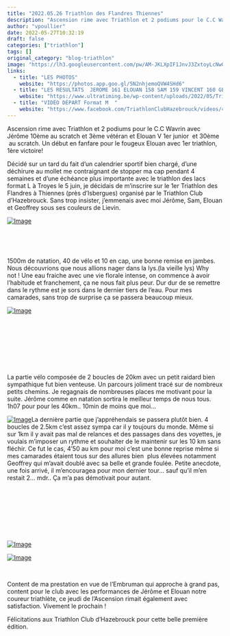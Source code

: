 ```yaml
---
title: "2022.05.26 Triathlon des Flandres Thiennes"
description: "Ascension rime avec Triathlon et 2 podiums pour le C.C Wavrin avec Jérôme 10ème au scratch et 3ème vétéran et Elouan V 1er junior  et 30ème  au scratch. Un début en fanfare pour le fougeux Elouan avec 1er triathlon, 1ère victoire!"
author: "vpoullier"
date: 2022-05-27T10:32:19
draft: false
categories: ["triathlon"]
tags: []
original_category: "blog-triathlon"
image: "https://lh3.googleusercontent.com/pw/AM-JKLXpIF1JnvJ3ZxtoyLcNwGlzZ-wHeNeYjonTyKpLLxC16ibG6wiu45_oTIbW0vi-VaPRSy0e1UOZghIeI5-MQ1QXhIBpHPquY50jyDwQzouhaGxX3S1BPKZTn2qapViY7wVMhThz8YPpTP_vaQkGTRLkRw=w1250-h937-no?authuser=0"
links:
  - title: "LES PHOTOS"
    website: "https://photos.app.goo.gl/5N2nhjemoQVW4SHd6"
  - title: "LES RESULTATS  JEROME 161 ELOUAN 158 SAM 159 VINCENT 160 GEOFFREY 72 "
    website: "https://www.ultratiming.be/wp-content/uploads/2022/05/Triathlon-Hazebrouck-M.pdf"
  - title: "VIDÉO DÉPART Format M  "
    website: "https://www.facebook.com/TriathlonClubHazebrouck/videos/422892569656494"
---
```


Ascension rime avec Triathlon et 2 podiums pour le C.C Wavrin avec Jérôme 10ème au scratch et 3ème vétéran et Elouan V 1er junior&nbsp; et 30ème &nbsp;au scratch. Un début en fanfare pour le fougeux Elouan avec 1er triathlon, 1ère victoire!

<!--more-->

Décidé sur un tard du fait d’un calendrier sportif bien chargé, d’une déchirure au mollet me contraignant de stopper ma cap pendant 4 semaines et d’une échéance plus importante avec le triathlon des lacs format L à Troyes le 5 juin, je décidais de m’inscrire sur le 1er Triathlon des Flandres à Thiennes (près d’Isbergues) organisé par le Triathlon Club d’Hazebrouck. Sans trop insister, j’emmenais avec moi Jérôme, Sam, Elouan et Geoffrey sous ses couleurs de Lievin. 

[![Image](https://lh3.googleusercontent.com/qasQVzw_oYgMj-dvjRfddtW4jhaxCFF1PLLniSFAgDdgXjB1v_ULyUZd4LvsfZABSq498BaKJUkhvo7rIEaTB0tRyx9zYwT2VzFOKXFjbF3nmrnWlj43RWsaqfnJGHOom7MummE2jlSQL_TN8mMjxYSfDC9lFYZpMM240-HsA0qzX1H7XRsK-PEhEYcoQz-124jL4FZ1Ma3wQWKjFG2w4Xa88JxXlyAWXZc9IWIRnt6rvU5uSDp1Pl-LtJDer5TNX5h5BZikHXl0_CEm6sXtY2BSYdFLBVheuqAmMk6J3dXpnMpphiTB2uoBSBcLBPX258QBB5LmHm2c1XcYfOCg4F4YfZxCZJz-zSjIqWGWTnZ9t8J8j3_tDIcI1sa7v8fD6Kt0-nhmlMie5J2Yr2y2veqs408qmAdHMg_EjFFSK0viYFTCMpgX4VIy-LOP8dAA4AVK0RzVF3qSEiIktS-G_KLRkPhRo4PCV-mMUrkZDDzNmmfiUL88byRfaQDaSqMsWvbjv_USv00y_364HOnvmGs4gqel8SWDUUyvFoVf1NMbxPfF4-UeER9hAPta0nlD6PxJhZ3tEBRe1ErpZ5ZmxuTOw_V_5OBwgmKSZrhtpycTqnP9D-6NrA7LSqBUBjyHVd28udHyp6axgx2tU1jiQuIQQhBUiT-S2Cb-jRodK6zW6BrzM8bMSWNYVbG7m77tqdqhdpTruwoH5d7GEpbY_4MS2uIXLw6Iazo8QtkX5MuJvdVsAus83tIcRZgN8E6WiPNrbPVcgeazGx_ZOKyTzYL0f0q2c8EJEA=w1019-h764-no?authuser=0)](https://lh3.googleusercontent.com/qasQVzw_oYgMj-dvjRfddtW4jhaxCFF1PLLniSFAgDdgXjB1v_ULyUZd4LvsfZABSq498BaKJUkhvo7rIEaTB0tRyx9zYwT2VzFOKXFjbF3nmrnWlj43RWsaqfnJGHOom7MummE2jlSQL_TN8mMjxYSfDC9lFYZpMM240-HsA0qzX1H7XRsK-PEhEYcoQz-124jL4FZ1Ma3wQWKjFG2w4Xa88JxXlyAWXZc9IWIRnt6rvU5uSDp1Pl-LtJDer5TNX5h5BZikHXl0_CEm6sXtY2BSYdFLBVheuqAmMk6J3dXpnMpphiTB2uoBSBcLBPX258QBB5LmHm2c1XcYfOCg4F4YfZxCZJz-zSjIqWGWTnZ9t8J8j3_tDIcI1sa7v8fD6Kt0-nhmlMie5J2Yr2y2veqs408qmAdHMg_EjFFSK0viYFTCMpgX4VIy-LOP8dAA4AVK0RzVF3qSEiIktS-G_KLRkPhRo4PCV-mMUrkZDDzNmmfiUL88byRfaQDaSqMsWvbjv_USv00y_364HOnvmGs4gqel8SWDUUyvFoVf1NMbxPfF4-UeER9hAPta0nlD6PxJhZ3tEBRe1ErpZ5ZmxuTOw_V_5OBwgmKSZrhtpycTqnP9D-6NrA7LSqBUBjyHVd28udHyp6axgx2tU1jiQuIQQhBUiT-S2Cb-jRodK6zW6BrzM8bMSWNYVbG7m77tqdqhdpTruwoH5d7GEpbY_4MS2uIXLw6Iazo8QtkX5MuJvdVsAus83tIcRZgN8E6WiPNrbPVcgeazGx_ZOKyTzYL0f0q2c8EJEA=w1019-h764-no?authuser=0)

&nbsp;

&nbsp;

1500m de natation, 40 de vélo et 10 en cap, une bonne remise en jambes. Nous découvrions que nous allions nager dans la lys.(la vieille lys) Why not&nbsp;! Une eau fraiche avec une vie florale intense, on commence à avoir l’habitude et franchement, ça ne nous fait plus peur. Dur dur de se remettre dans le rythme est je sors dans le dernier tiers de l’eau. Pour mes camarades, sans trop de surprise ça se passera beaucoup mieux.

[![Image](https://lh3.googleusercontent.com/zW5EuN_HBUkWFp1ojBLSSvks-YVvPubKdJLXXuX5hTxgVfp3XdnEtvKlkrb6Vt63jNnQ1IECkKTZthteE8Zo7l1QFC576OD8V5gLCzmbFzFifF4FBS9n20sb2m8iLhKXlHoqKerja7y44HkLQZ-khglVbkUzb_qW36ypwCp6UHvNEkkpczz-CQwMTKE_qcVyDedWTl6DEYdNddV4x6zz_FnMxH3tIvdxJXm8pRAtQFlR7TANuUCvvni0Dxwk_WkbiNbezx_6_hdaKLWd7_kzlj8KDmgrdKwOu49AmiGbqwVtHFMiqsELbjYl2BkR4rr4GfwhRalo60XQMHrJsz5H7p6AQYKp4TV0BrAI7wxX6uxPaT3dQhcBrgXyWoeyevPoZr31QjspZz7vv77-6lilXwaTuyF41zEv6DN56NyPUx-NKFClZCeKnba60ZcQTaVJ1fp5RGXvR-J4qERO9BwJfNTHtXfH_Yffh4rx7fI42wQKUvynEaGQqUze44r0frPqqGooAl7oz0i70dMmx_jbiA465OVRPplbyFNCIa-iXJQ5BTGydI0GV-itevo0-Gv58yfZhZToIO9IrA2IxXXE0NlFYbABlZT9BF9LmhAjPbUEsawm_GDz5gd5Qo8tmp1vpXL3uUwre9Vihx1tOub3x0cFEo3-eZ-ruo2_yYQp4OQlGcbBE0BSZRH0riDDftMi_hAo1cBbthlDfmsTVphtNeWJCrZNIBLpAK83Jtr_WZAiZ-0Y4f7shxRT5az67Vmw7uKF7RKNfAP0SLHtVip1PYdy1EZzIImbuA=w574-h764-no?authuser=0)](https://lh3.googleusercontent.com/zfwzucSU3IBp4RQAecTaiYnwxunDh7qnIqdGb9y4MMBV1WVopu47GNMU3eLFnIWe0YuvM77rEVza9ltjyccoTjdm06JrvVhPU0FgYxTodpX1w6oAiMGFe9t_CxwDJgDsgOJCrd0-Hr0eY1fBcpQtU-lJT7ll9NaS8GRtAuzdbypfzQfqx3yuywgWF2x5majy4V99-n4GnJIUyh0en2delraarMVldAqXqjjq8WBm-zfO21dI5LvJIFtR69VoJT5xooMC427UvNG9vuqzrFwdzim7X47UhqP4RhI0SU14jbJfEV4FxycqvmVHAwW4cAukx_xmJn5eIYPRYUxRxVGLZRvZ3n_hwjStlw3_ENaMLXE0yxh4YBAcXKUstfn2z0OZVkxz1Enllk6RK-iYtAvV1O_txxD43SA4dXFI829FVQ2WpRv5YyVcttpZHwiiGbpDC2FybYsQNiDhIcsWAG-YP-xwuuo6728Uoz0MN-iCFW3tMVgqsGSQ71uitTG7CnCmDPM_dsD-jWWMOSpfEKjIfxc-jSRlqo0Kn_TU-FkMGFIE4VN714zwZ9jMTTJKwkxS_8d9vao7EHcWfFG74u8cGDnAaz4RGcMwZWI60-8w8h6rFu7BvlYOzJG-t9obKU3tK-pZIMYzfSSvzrdwIXIbRZ3nX12wKazFRF1bhIJAjdhoUIJMAs5JVMIT39iPPFZNGSw6tr_Xy3uARH_zT0PDAybKNyhBCWy4Izugq6TF4UsVweJYJHHPv7Rw2fcwcMfN8LwqGeJbqnu_f71dKBTDN-rBcVij4iR28Q=w158-h210-no?authuser=0)

&nbsp;

&nbsp;

&nbsp;

&nbsp;

La partie vélo composée de 2 boucles de 20km avec un petit raidard bien sympathique fut bien venteuse. Un parcours joliment tracé sur de nombreux petits chemins. Je regagnais de nombreuses places me motivant pour la suite. Jérôme comme en natation sortira le meilleur temps de nous tous. 1h07 pour pour les 40km.. 10min de moins que moi…

[![Image](https://lh3.googleusercontent.com/XYbiw8ZO_Szlu6e3x1p8mwvV7qYx_iSdOCGjupxGuw4wOSN4rnXl5getAvo2Veig7ufkWkoj4uWtrLUgjY6OItlVI6P2tSrPA1r0lQcXorGUxhQLEUGRqx0fOaAFLi5FtTbiHtj_oaFSxB4COH1FpqWFP2bPTTwhkXM9Ps_pwAl1BB3N4lM21V75ypu2eJ6pArQvnUbD1zuoAC5fL5O44pahP8jnFGVEIkM7WWOI-vIm84V-n6A0KSh_ACpBtwFZdIRvK-CvHOYg0PNfRCzD-TGWHDLjGJYDxMUxPvYp9kH9BbBTfgu4OZAQ7jb2ABVDPElwPkPUVlOy-wLbx3c9bb6mioHGK1Y8I835tLbSztOVfcB8iSZicUby2hgYBX6CQo8fUbT5JCmvIPMdwmh5wMPBTRAI50SZiWk6Ep70IfsAZBCbkhGcsKHRjJzNGUx3ZAlsZKU3G2fK35MaObXAEchSI67-zhwxV-8z8D4ybPfn_dDF2ZqrUfbR5tF1AMciynLMANr9bfwXx9C31SdxqtxmSmSGy0A1jfTVLsb4iEx1Cat90LlQ_ohQd0-AsyXMGHRne54MtPRohBBB2FpLrOvmzvgyomGVREIFmneNR37uT1Qk_Nlso_R8TcvrvvPZ9rfxsQkHeWR_pLVceYmLy1Byi7GN-L9xrAy2hxnLqS1e7r6Bcl4-0lRAbAFKy1uoXzKEj90piFkKSMfb8NRh4hJM3h5TrqA4OkrnIDh8a2_TBf59ZU2PSZZWJaNFPdnEYoBTThVsMvmsdWKD5LR6n3HRD8D38Zq9mw=w574-h764-no?authuser=0)](https://lh3.googleusercontent.com/XYbiw8ZO_Szlu6e3x1p8mwvV7qYx_iSdOCGjupxGuw4wOSN4rnXl5getAvo2Veig7ufkWkoj4uWtrLUgjY6OItlVI6P2tSrPA1r0lQcXorGUxhQLEUGRqx0fOaAFLi5FtTbiHtj_oaFSxB4COH1FpqWFP2bPTTwhkXM9Ps_pwAl1BB3N4lM21V75ypu2eJ6pArQvnUbD1zuoAC5fL5O44pahP8jnFGVEIkM7WWOI-vIm84V-n6A0KSh_ACpBtwFZdIRvK-CvHOYg0PNfRCzD-TGWHDLjGJYDxMUxPvYp9kH9BbBTfgu4OZAQ7jb2ABVDPElwPkPUVlOy-wLbx3c9bb6mioHGK1Y8I835tLbSztOVfcB8iSZicUby2hgYBX6CQo8fUbT5JCmvIPMdwmh5wMPBTRAI50SZiWk6Ep70IfsAZBCbkhGcsKHRjJzNGUx3ZAlsZKU3G2fK35MaObXAEchSI67-zhwxV-8z8D4ybPfn_dDF2ZqrUfbR5tF1AMciynLMANr9bfwXx9C31SdxqtxmSmSGy0A1jfTVLsb4iEx1Cat90LlQ_ohQd0-AsyXMGHRne54MtPRohBBB2FpLrOvmzvgyomGVREIFmneNR37uT1Qk_Nlso_R8TcvrvvPZ9rfxsQkHeWR_pLVceYmLy1Byi7GN-L9xrAy2hxnLqS1e7r6Bcl4-0lRAbAFKy1uoXzKEj90piFkKSMfb8NRh4hJM3h5TrqA4OkrnIDh8a2_TBf59ZU2PSZZWJaNFPdnEYoBTThVsMvmsdWKD5LR6n3HRD8D38Zq9mw=w574-h764-no?authuser=0)La dernière partie que j’appréhendais se passera plutôt bien. 4 boucles de 2.5km c’est assez sympa car il y toujours du monde. Même si sur 1km il y avait pas mal de relances et des passages dans des voyettes, je voulais m’imposer un rythme et souhaiter de le maintenir sur les 10 km sans fléchir. Ce fut le cas, 4’50 au km pour moi c’est une bonne reprise même si mes camarades étaient tous sur des allures bien&nbsp; plus élevées notamment Geoffrey qui m’avait doublé avec sa belle et grande foulée. Petite anecdote, une fois arrivé, il m’encouragea pour mon dernier tour… sauf qu’il m’en restait 2… mdr.. Ça m’a pas démotivait pour autant.

&nbsp;

&nbsp;

&nbsp;

&nbsp;

[![Image](https://lh3.googleusercontent.com/9CY8bl6Y195OARJMtTEKCZgC0M9px7hzD6_4FnSOK10mBsx4hpy5-tkvolMHDWJXaLU3L_7jcIO__nx_Xz5J9BI0Yd32F2BBNkc9eQo6mimBYGqxXLhIA2c5Fz5j_yNnYmecxZh90hClMZRGMfm60rTG7jMlpjBlnYZodyse3Mn8IfrKEv6TWi-fjFUcLBDqXtZKOnlw64lWpHF8uP3rSBYZfiW_VAqqAktCkgAiBPBensCo9teVbQJ1OZtCswUUnMmpjJ4uyCdvvqOSjxE4unRQO1awo_wmdE3v2pNsb4sywWiS2_iULTpPiBdJ30LYQxMUbP3fp0Kh78R4UWlBmft75s8b797NV1Ap2ntzGste6zwpcbJonINocW8dqCHWaZd35ZxuuxBIzxlHAzF5dezr7Hl8QSykDzHPeJIYWRNmEb95DxvTPop6yipoXhzvdIkbWKkQszX5RbQg139UcRHzv6uZRjPPrWAgA45JpD8XZyGOusOPjxd9Gi1lCa_eRFRAECrt7nfZuPlxkKlNpo0heR7EEbH2A_VxIiFwu5xZt_0bwL4BAzk1eWDydKAZguKYtvCSBDehcXKhLvuisoR3Jkof5l1trU-pvtNpGTaNXsK1T7FG9suiUToXRggjDWIGqN1pT-QRsMnZPMinYX23NkHK0GgwiGgiBHFQuGL7LBnrBqACArtbLKmnaE9R1o6jho18XZVy2BlfA4LAmDjxaBeI5wCj62IDgp-MFbPe0xXfO_X-g44VxUXuN1AxxJsVm_nfgl-69MEkYk3egYCHABtSol99CQ=w574-h764-no?authuser=0)](https://lh3.googleusercontent.com/9CY8bl6Y195OARJMtTEKCZgC0M9px7hzD6_4FnSOK10mBsx4hpy5-tkvolMHDWJXaLU3L_7jcIO__nx_Xz5J9BI0Yd32F2BBNkc9eQo6mimBYGqxXLhIA2c5Fz5j_yNnYmecxZh90hClMZRGMfm60rTG7jMlpjBlnYZodyse3Mn8IfrKEv6TWi-fjFUcLBDqXtZKOnlw64lWpHF8uP3rSBYZfiW_VAqqAktCkgAiBPBensCo9teVbQJ1OZtCswUUnMmpjJ4uyCdvvqOSjxE4unRQO1awo_wmdE3v2pNsb4sywWiS2_iULTpPiBdJ30LYQxMUbP3fp0Kh78R4UWlBmft75s8b797NV1Ap2ntzGste6zwpcbJonINocW8dqCHWaZd35ZxuuxBIzxlHAzF5dezr7Hl8QSykDzHPeJIYWRNmEb95DxvTPop6yipoXhzvdIkbWKkQszX5RbQg139UcRHzv6uZRjPPrWAgA45JpD8XZyGOusOPjxd9Gi1lCa_eRFRAECrt7nfZuPlxkKlNpo0heR7EEbH2A_VxIiFwu5xZt_0bwL4BAzk1eWDydKAZguKYtvCSBDehcXKhLvuisoR3Jkof5l1trU-pvtNpGTaNXsK1T7FG9suiUToXRggjDWIGqN1pT-QRsMnZPMinYX23NkHK0GgwiGgiBHFQuGL7LBnrBqACArtbLKmnaE9R1o6jho18XZVy2BlfA4LAmDjxaBeI5wCj62IDgp-MFbPe0xXfO_X-g44VxUXuN1AxxJsVm_nfgl-69MEkYk3egYCHABtSol99CQ=w574-h764-no?authuser=0)

[![Image](https://lh3.googleusercontent.com/u9mrWt7MXngIsvIGvijdLIfkL9uiDa_NrAegISvo1bNfGJoI1lOFiyAqTHzOb7ZzVH1GT9T3e5hlQgMrTuwaegdXnTmrgUS8XIWWJPX2dqfO4SH9h54vIUmsRwA1swpH6cKxbYU2Pv10A-uxlBCemua__R6RF6AuPn9_d5rFPOk9NtZHxhPL_FATy7CN22TYzAh4bd0WBqMlPyQDsVsAs5JccABdVm9_BCV9eFLV05UbbX1QZd3mjlWHetrCNdF_sdomYE495r_I5omb53NVGI8Zw2_HZPsfLISCoLuSC1dr_EVW48nUOK7b2g5rsFS7G6mBswxhQxkhmGiYTfLGak0TLsqfUNITHeKjX3gbdQrzcaS4ETpdSJW6EJYRz5OId7ZZ56sz216R1iSyN85K0WToDi-hrlngmjNXnTrI1x9lDI1vZ9ahj6Kjh374mcboWgMDHo8FQgTt4aLk0KiNKclAqUHNTyAGAQzV-yzr-WvxVOfXyUs8p8ykZfQ4pVijgd4mw9V6j3FJSpBO8cKPb6BynsFMKP7ZOFQY17jf3hu-_i5qBy7YKz1_eq49zwwzi-1yZ6EyKCfioZl6VODCnrtmrtQ7jbG-fa6nW9kaJWBLLeC93I6huVTWyztMyUpZhHxOpxMgX31N9AgF9VVMDP9tkN4BbRNnb6-cF9XVSCnXbJycEBhDl79xb78h_wRzcxbZTDBFN_sjaJNu__yVZ3_yW6c4S9INyOpRzs0FN6UVIVZxenomdbEIAraUffqSd2488ZlwTsg24biN9LYXa1odORIjDYrDpg=w172-h229-no?authuser=0)](https://lh3.googleusercontent.com/u9mrWt7MXngIsvIGvijdLIfkL9uiDa_NrAegISvo1bNfGJoI1lOFiyAqTHzOb7ZzVH1GT9T3e5hlQgMrTuwaegdXnTmrgUS8XIWWJPX2dqfO4SH9h54vIUmsRwA1swpH6cKxbYU2Pv10A-uxlBCemua__R6RF6AuPn9_d5rFPOk9NtZHxhPL_FATy7CN22TYzAh4bd0WBqMlPyQDsVsAs5JccABdVm9_BCV9eFLV05UbbX1QZd3mjlWHetrCNdF_sdomYE495r_I5omb53NVGI8Zw2_HZPsfLISCoLuSC1dr_EVW48nUOK7b2g5rsFS7G6mBswxhQxkhmGiYTfLGak0TLsqfUNITHeKjX3gbdQrzcaS4ETpdSJW6EJYRz5OId7ZZ56sz216R1iSyN85K0WToDi-hrlngmjNXnTrI1x9lDI1vZ9ahj6Kjh374mcboWgMDHo8FQgTt4aLk0KiNKclAqUHNTyAGAQzV-yzr-WvxVOfXyUs8p8ykZfQ4pVijgd4mw9V6j3FJSpBO8cKPb6BynsFMKP7ZOFQY17jf3hu-_i5qBy7YKz1_eq49zwwzi-1yZ6EyKCfioZl6VODCnrtmrtQ7jbG-fa6nW9kaJWBLLeC93I6huVTWyztMyUpZhHxOpxMgX31N9AgF9VVMDP9tkN4BbRNnb6-cF9XVSCnXbJycEBhDl79xb78h_wRzcxbZTDBFN_sjaJNu__yVZ3_yW6c4S9INyOpRzs0FN6UVIVZxenomdbEIAraUffqSd2488ZlwTsg24biN9LYXa1odORIjDYrDpg=w172-h229-no?authuser=0)

&nbsp;

Content de ma prestation en vue de l’Embruman qui approche à grand pas, content pour le club avec les performances de Jérôme et Elouan notre coureur triathlète, ce jeudi de l’Ascension rimait également avec satisfaction. Vivement le prochain&nbsp;!

Félicitations aux Triathlon Club d’Hazebrouck pour cette belle première édition.&nbsp;